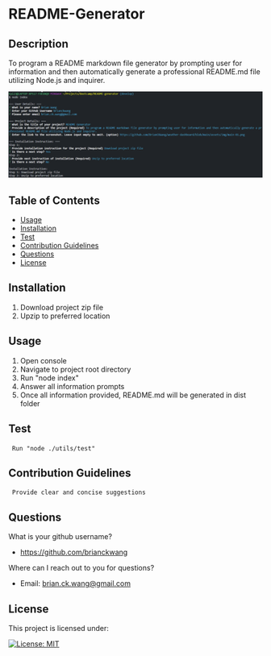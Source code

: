 # README-Generator
## Description
To program a README markdown file generator by prompting user for information and then automatically generate a professional README.md file utilizing Node.js and inquirer.

![main pic](https://github.com/BrianCKWang/README-generator/blob/main/src/img/main-01.png)

## Table of Contents
* [Usage](#usage)
* [Installation](#installation)
* [Test](#test)
* [Contribution Guidelines](#contribution-guidelines)
* [Questions](#questions)
* [License](#license)

## Installation

  1. Download project zip file
  1. Upzip to preferred location
  
  

## Usage 

  1. Open console
  1. Navigate to project root directory
  1. Run "node index"
  1. Answer all information prompts
  1. Once all information provided, README.md will be generated in dist folder
  
  

## Test

     Run "node ./utils/test"
  
  

## Contribution Guidelines

     Provide clear and concise suggestions
  
  

## Questions
What is your github username? 

  * https://github.com/brianckwang

Where can I reach out to you for questions? 

  * Email: brian.ck.wang@gmail.com

## License
This project is licensed under:

[![License: MIT](https://img.shields.io/badge/License-MIT-yellow.svg)](https://opensource.org/licenses/MIT)
